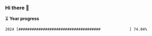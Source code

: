 ### Hi there :wave:

:hourglass_flowing_sand: **Year progress**

```txt
2024 [#####################################             ] 74.04%
```
